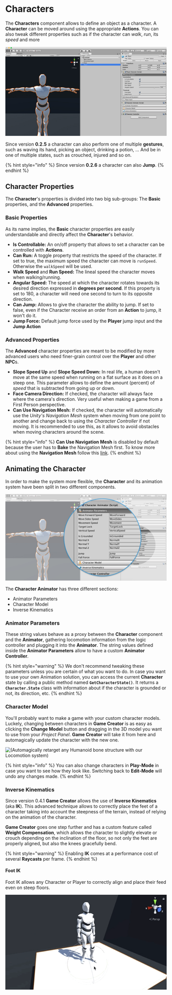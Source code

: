 # Characters

The **Characters** component allows to define an object as a character. A **Character** can be moved around using the appropriate **Actions**. You can also tweak different properties such as if the character can _walk_, _run_, its _speed_ and more

![](../../../.gitbook/assets/character.jpg)

Since version **0.2.5** a character can also perform one of multiple **gestures**, such as waving its hand, picking an object, drinking a potion, ... And be in one of multiple states, such as crouched, injured and so on.

{% hint style="info" %}
Since version **0.2.6** a character can also **Jump**.
{% endhint %}

## Character Properties <a id="character-properties"></a>

The **Character**'s properties is divided into two big sub-groups: The **Basic** properties, and the **Advanced** properties.

### Basic Properties <a id="basic-properties"></a>

As its name implies, the **Basic** character properties are easily understandable and directly affect the **Character**'s behavior.

* **Is Controllable:** An on/off property that allows to set a character can be controlled with **Actions**.
* **Can Run:** A toggle property that restricts the speed of the character. If set to true, the maximum speed the character can move is `runSpeed`. Otherwise the `walkSpeed` will be used.
* **Walk Speed** and **Run Speed:** The lineal speed the character moves when walking/running.
* **Angular Speed:** The speed at which the character rotates towards its desired direction expressed in **degrees per second**. If this property is set to 180, a character will need one second to turn to its opposite direction.
* **Can Jump:** Allows to give the character the ability to jump. If set to false, even if the Character receive an order from an **Action** to jump, it won't do it.
* **Jump Force:** Default jump force used by the **Player** jump input and the **Jump Action**

### Advanced Properties <a id="advanced-properties"></a>

The **Advanced** character properties are meant to be modified by more advanced users who need finer-grain control over the **Player** and other **NPC**s.

* **Slope Speed Up** and **Slope Speed Down:** In real life, a human doesn't move at the same speed when running on a flat surface as it does on a steep one. This parameter allows to define the amount \(percent\) of _speed_ that is subtracted from going up or down.
* **Face Camera Direction:** If checked, the character will always face where the camera's direction. Very useful when making a game from a First Person perspective.
* **Can Use Navigation Mesh:** If checked, the character will automatically use the _Unity's Navigation Mesh_ system when moving from one point to another and change back to using the _Character Controller_ if not moving. It is recommended to use this, as it allows to avoid obstacles when moving characters around the scene.

{% hint style="info" %}
**Can Use Navigation Mesh** is disabled by default because the user has to **Bake** the Navigation Mesh first. To know more about using the **Navigation Mesh** follow this [link](https://docs.unity3d.com/Manual/Navigation.html).
{% endhint %}

## Animating the Character <a id="animating-the-character"></a>

In order to make the system more flexible, the **Character** and its animation system have been split in two different components.

![\(You can customize the Animator parameters if you already have a Character system\)](../../../.gitbook/assets/character-animation.jpg)

The **Character Animator** has three different sections: 

* Animator Parameters
* Character Model
* Inverse Kinematics

### Animator Parameters <a id="animator-parameters"></a>

These string values behave as a proxy between the **Character** component and the **Animator**, gathering locomotion information from the logic controller and plugging it into the **Animator**. The string values defined inside the **Animator Parameters** allow to have a custom **Animator Controller**.

{% hint style="warning" %}
We don't recommend tweaking these parameters unless you are certain of what you want to do. In case you want to use your own Animation solution, you can access the current **Character** state by calling a public method named **`GetCharacterState()`**. It returns a **`Character.State`** class with information about if the character is grounded or not, its direction, etc.
{% endhint %}

### Character Model <a id="character-model"></a>

You'll probably want to make a game with your custom character models. Luckely, changing between characters in **Game Creator** is as easy as clicking the **Change Model** button and dragging in the 3D model you want to use from your _Project Panel_. **Game Creator** will take it from here and automagically update the character with the new one.

![\(Automagically retarget any Humanoid bone structure with our Locomotion system\)](../../../.gitbook/assets/character-change-model.gif)

{% hint style="info" %}
You can also change characters in **Play-Mode** in case you want to see how they look like. Switching back to **Edit-Mode** will undo any changes made.
{% endhint %}

### Inverse Kinematics

Since version 0.4.1 **Game Creator** allows the use of **Inverse Kinematics** \(aka **IK**\). This advanced technique allows to correctly place the feet of a character taking into account the steepness of the terrain, instead of relying on the animation of the character.

**Game Creator** goes one step further and has a custom feature called **Weight Compensation**, which allows the character to slightly elevate or crouch depending on the inclination of the floor, so not only the feet are properly aligned, but also the knees gracefully bend.

{% hint style="warning" %}
Enabling **IK** comes at a performance cost of several **Raycasts** per frame. 
{% endhint %}

#### Foot IK

Foot IK allows any Character or Player to correctly align and place their feed even on steep floors.

![\(With just one click your Characters will realistically align their feet and body to the floor\)](../../../.gitbook/assets/character-ik.gif)

